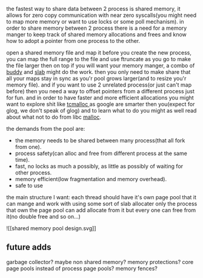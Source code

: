 the fastest way to share data between 2 process is shared memory, it allows for zero copy communication with near zero syscalls(you might need to map more memory or want to use locks or some poll mechanism).
in order to share memory between 2 process there is a need for a memory manger to keep track of shared memory allocations and frees and know how to adopt a pointer from one process to the other.

open a shared memory file and map it before you create the new process, you can map the full range to the file and use ftruncate as you go to make the file larger
then on top if you will want your memory manger, a combo of [buddy](https://en.wikipedia.org/wiki/Buddy_memory_allocation) and [slab](https://en.wikipedia.org/wiki/Slab_allocation) might do the work.
then you only need to make share that all your maps stay in sync as you'r pool grows larger(and to resize you'r memory file).
and if you want to use 2 unrelated process(or just can't map before) then you need a way to offset pointers from a different process just for fun.
and in order to have faster and more efficient allocations you might want to explore shit like [tcmalloc ](https://github.com/google/tcmalloc/blob/master/docs/design.md) as google are smarter then you(expect for glog, we don't speak of glog) and to learn what to do you might as well read about what not to do from libc [malloc](https://sourceware.org/glibc/wiki/MallocInternals).

the demands from the pool are:

- the memory needs to be shared between many process(that all fork from one).
- process safety(can alloc and free from different process at the same time).
- fast, no locks as much a possibly, as little as possibly of waiting for other process.
- memory efficient(low fragmentation and memory overhead).
- safe to use

the main structure I want:
each thread should have it's own page pool that it can mange and work with using some sort of slab allocater
only the process that own the page pool can add allocate from it but every one can free from it(no double free and so on...)

![[shared memory pool design.svg]]

## future adds

garbage collector?
maybe non shared memory?
memory protections?
core page pools instead of process page pools?
memory fences?
